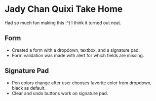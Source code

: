 # Jady Chan Quixi Take Home
Had so much fun making this :^) I think it turned out neat.

## Form
* Created a form with a dropdown, textbox, and a signature pad.
* Form validation was made with alert for which fields are missing.

## Signature Pad
* Pen colors change after user chooses favorite color from dropdown, black as default.
* Clear and undo buttons work on signature pad.
